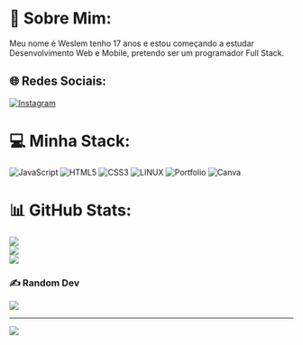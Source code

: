 # 💫 Sobre Mim:
Meu nome é Weslem tenho 17 anos e estou começando a estudar Desenvolvimento Web e Mobile, pretendo ser um programador Full Stack.


## 🌐 Redes Sociais:
[![Instagram](https://img.shields.io/badge/Instagram-%23E4405F.svg?logo=Instagram&logoColor=white)](https://instagram.com/the_weslem?igshid=YmMyMTA2M2Y=) 

# 💻 Minha Stack:
![JavaScript](https://img.shields.io/badge/javascript-%23323330.svg?style=for-the-badge&logo=javascript&logoColor=%23F7DF1E) ![HTML5](https://img.shields.io/badge/html5-%23E34F26.svg?style=for-the-badge&logo=html5&logoColor=white) ![CSS3](https://img.shields.io/badge/css3-%231572B6.svg?style=for-the-badge&logo=css3&logoColor=white) ![LINUX](https://img.shields.io/badge/Linux-FCC624?style=for-the-badge&logo=linux&logoColor=black) ![Portfolio](https://img.shields.io/badge/Portfolio-%23000000.svg?style=for-the-badge&logo=firefox&logoColor=#FF7139) ![Canva](https://img.shields.io/badge/Canva-%2300C4CC.svg?style=for-the-badge&logo=Canva&logoColor=white)
# 📊 GitHub Stats:
![](https://github-readme-stats.vercel.app/api?username=vitanho98&theme=nightowl&hide_border=false&include_all_commits=true&count_private=true)<br/>
![](https://github-readme-streak-stats.herokuapp.com/?user=vitanho98&theme=nightowl&hide_border=false)<br/>
![](https://github-readme-stats.vercel.app/api/top-langs/?username=vitanho98&theme=nightowl&hide_border=false&include_all_commits=true&count_private=true&layout=compact)

### ✍️ Random Dev
![](https://quotes-github-readme.vercel.app/api?type=horizontal&theme=radical)

---
[![](https://visitcount.itsvg.in/api?id=vitanho98&icon=8&color=11)](https://visitcount.itsvg.in)

<!-- Proudly created with GPRM ( https://gprm.itsvg.in ) -->
